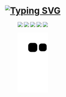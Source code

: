 <h1 align="center">
  <a href="https://git.io/typing-svg"><img src="https://readme-typing-svg.demolab.com?font=Montserrat&weight=600&size=30&pause=1000&color=EBB4F7&center=true&vCenter=true&random=false&width=600&height=70&lines=Opa%2C+Salve!+%E2%9C%8C%EF%B8%8F;Muito+prazer%2C+eu+me+chamo+Haykal!" alt="Typing SVG" /></a>
</h1>

<div align="center"> 
  <a href="https://www.behance.net/-Haykal-" target="_blank"><img src="https://img.shields.io/badge/Behance-0054F7?style=for-the-badge&logo=behance&logoColor=white" target="_blank"></a>
  <a href="https://euhaykal.itch.io" target="_blank"><img src="https://img.shields.io/badge/Itch.io-FA5C5C?style=for-the-badge&logo=itchdotio&logoColor=white" target="_blank"></a>
  <a href="https://www.linkedin.com/in/-haykal-/" target="_blank"><img src="https://img.shields.io/badge/LinkedIn-0077B5?style=for-the-badge&logo=linkedin&logoColor=white" target="_blank"></a>
  <a href="mailto:moragasfarage.hjaykal@gmail.com" target="_blank"><img src="https://img.shields.io/badge/Gmail-D14836?style=for-the-badge&logo=gmail&logoColor=white" target="_blank"></a>
  <a href="https://open.spotify.com/user/2gqf7wf102ogmgc02jq1ckag0?si=c2a1c141dbb54e5d" target="_blank"><img src="https://img.shields.io/badge/Spotify-1ED760?&style=for-the-badge&logo=spotify&logoColor=white" target="_blank"></a>

  ![Snake animation](https://github.com/euHaykal/euHaykal/blob/output/github-contribution-grid-snake.svg)
  
</div>

